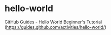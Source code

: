 # hello-world
GitHub Guides - Hello World Beginner's Tutorial (https://guides.github.com/activities/hello-world/)
